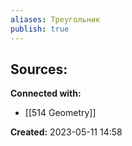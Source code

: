 ```yaml
---
aliases: Треугольник
publish: true
---
```















**Sources:**
- 


**Connected with:**
- [[514 Geometry]]



**Created:** 2023-05-11 14:58